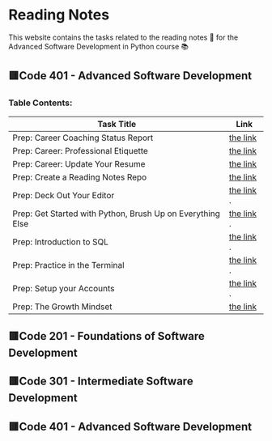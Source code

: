 # **Reading Notes**
This website contains the tasks related to the reading notes :page_facing_up: for the Advanced Software Development in Python course :books:
##  :red_square:Code 401 - Advanced Software Development
### Table Contents: 


| Task Title     | Link |
| -------------- | ----------- |
|Prep: Career Coaching Status Report	   |  [the link ](https://github.com/Eman-Alshaikh/reading-notes.github.io/blob/main/Prep:%20Career%20Coaching%20Status%20Report.md)       |
|Prep: Career: Professional Etiquette	  |  [the link ](https://docs.google.com/document/d/1I041Ldaqf8TOZgtbuzmVy7E6Gbac8CAV9v6JY1CkG74/edit)          |
|Prep: Career: Update Your Resume  |     [the link ](https://drive.google.com/file/d/1-ogBu1uXbgjkFa0qWu_X4zmH0HanEri3/view?usp=sharing)       |
 |Prep: Create a Reading Notes Repo|    [the link ](https://github.com/Eman-Alshaikh/reading-notes.github.io)           |
| Prep: Deck Out Your Editor   |  [the link ](https://github.com/Eman-Alshaikh/reading-notes.github.io/blob/main/Deck%20Out%20Your%20Editor.md).       |
| Prep: Get Started with Python, Brush Up on Everything Else  | [the link ](https://github.com/Eman-Alshaikh/reading-notes.github.io/blob/main/Python.md).          |
| Prep: Introduction to SQL  |  [the link ](https://github.com/Eman-Alshaikh/reading-notes.github.io/blob/main/Prep:%20Introduction%20to%20SQL.md).      |
| Prep: Practice in the Terminal  |   [the link ](https://github.com/Eman-Alshaikh/reading-notes.github.io/blob/main/Practice%20in%20the%20Terminal.md).         |
 | Prep: Setup your Accounts  |    [the link ](https://github.com/Eman-Alshaikh/reading-notes.github.io/blob/main/Prep:%20Setup%20your%20Accounts.md).      |
| Prep: The Growth Mindset |      [the link ](https://github.com/Eman-Alshaikh/reading-notes.github.io/blob/main/Prep%20Your%20Mindset.md)       |
 

##  :red_square:Code 201 - Foundations of Software Development
## :red_square:Code 301 - Intermediate Software Development
## :red_square:Code 401 - Advanced Software Development

